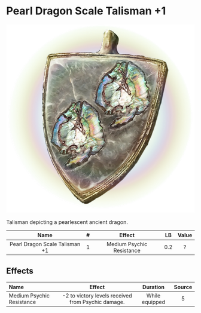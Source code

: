 # Pearl Dragon Scale Talisman +1

![Copyrighted Image](PearlDragonScaleTalisman+1.png)



Talisman depicting a pearlescent ancient dragon.



|              Name              | # |          Effect          | LB | Value |
| :----------------------------: | :-: | :-----------------------: | :-: | :---: |
| Pearl Dragon Scale Talisman +1 | 1 | Medium Psychic Resistance | 0.2 |   ?   |

## Effects

| Name                      |                       Effect                       |    Duration    | Source |
| :------------------------ | :------------------------------------------------: | :------------: | :-----------: |
| Medium Psychic Resistance | -2 to victory levels received from Psychic damage. | While equipped |       5       |
